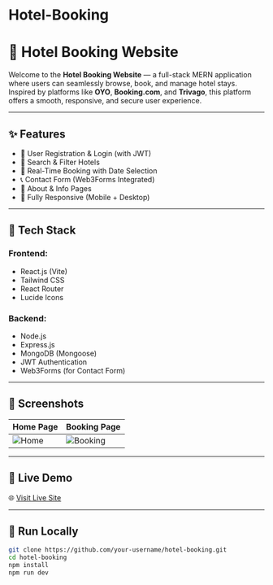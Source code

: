 # Hotel-Booking

# 🏨 Hotel Booking Website

Welcome to the **Hotel Booking Website** — a full-stack MERN application where users can seamlessly browse, book, and manage hotel stays. Inspired by platforms like **OYO**, **Booking.com**, and **Trivago**, this platform offers a smooth, responsive, and secure user experience.

---

## ✨ Features

- 🔐 User Registration & Login (with JWT)
- 🏨 Search & Filter Hotels
- 📅 Real-Time Booking with Date Selection
- 📞 Contact Form (Web3Forms Integrated)
- 📄 About & Info Pages
- 📱 Fully Responsive (Mobile + Desktop)

---

## 🚀 Tech Stack

### Frontend:
- React.js (Vite)
- Tailwind CSS
- React Router
- Lucide Icons

### Backend:
- Node.js
- Express.js
- MongoDB (Mongoose)
- JWT Authentication
- Web3Forms (for Contact Form)

---

## 📸 Screenshots

| Home Page | Booking Page |
|-----------|--------------|
| ![Home](https://images.unsplash.com/photo-1566073771259-6a8506099945) | ![Booking](https://images.unsplash.com/photo-1600585154526-990dced4db0d) |

---

## 🔗 Live Demo

🌐 [Visit Live Site](https://hotelbooking-5qwv.onrender.com/)

---

## 🔧 Run Locally

```bash
git clone https://github.com/your-username/hotel-booking.git
cd hotel-booking
npm install
npm run dev
